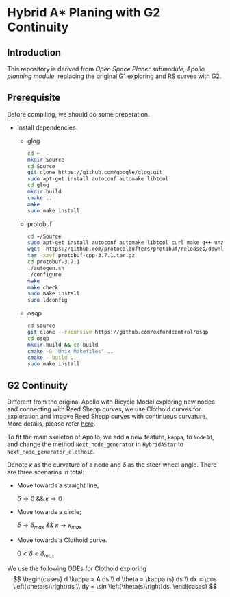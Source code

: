 # Hybrid A* Planing with G2 Continuity

## Introduction

This repository is derived from *Open Space Planer submodule, Apollo planning module*, replacing the original G1 exploring and RS curves with G2.

## Prerequisite

Before compiling, we should do some preperation.

- Install dependencies.

    - glog

        ```bash
        cd ~ 
        mkdir Source
        cd Source
        git clone https://github.com/google/glog.git
        sudo apt-get install autoconf automake libtool
        cd glog
        mkdir build
        cmake ..
        make
        sudo make install
        ```    

    - protobuf
  
        ```bash
        cd ~/Source
        sudo apt-get install autoconf automake libtool curl make g++ unzip
        wget  https://github.com/protocolbuffers/protobuf/releases/download/v3.7.1/protobuf-cpp-3.7.1.tar.gz
        tar -xzvf protobuf-cpp-3.7.1.tar.gz
        cd protobuf-3.7.1
        ./autogen.sh
        ./configure
        make
        make check
        sudo make install
        sudo ldconfig
        ```

    - osqp

        ```bash
        cd Source
        git clone --recursive https://github.com/oxfordcontrol/osqp
        cd osqp
        mkdir build && cd build
        cmake -G "Unix Makefiles" ..
        cmake --build .
        sudo make install
        ```
    
## G2 Continuity

Different from the original Apollo with Bicycle Model exploring new nodes and connecting with Reed Shepp curves, we use Clothoid curves for exploration and impove Reed Shepp curves with continuous curvature. More details, please refer [here](https://github.com/hbanzhaf/steering_functions).

To fit the main skeleton of Apollo, we add a new feature, `kappa`, to `Node3d`, and change the method `Next_node_generator` in `HybridAStar` to `Next_node_generator_clothoid`. 

Denote $\kappa$ as the curvature of a node and $\delta$ as the steer wheel angle. There are three scenarios in total:

- Move towards a straight line;

  $\delta \rightarrow 0$ && $\kappa \rightarrow 0$
  
- Move towards a circle;

  $\delta \rightarrow \delta_{max}$ && $\kappa \rightarrow \kappa_{max}$

- Move towards a Clothoid curve.

  $0< \delta < \delta_{max}$

We use the following ODEs for Clothoid exploring
$$
\begin{cases}
d \kappa = A ds \\
d \theta = \kappa (s) ds \\
dx = \cos \left(\theta(s)\right)ds \\
dy = \sin \left(\theta(s)\right)ds.
\end{cases}
$$